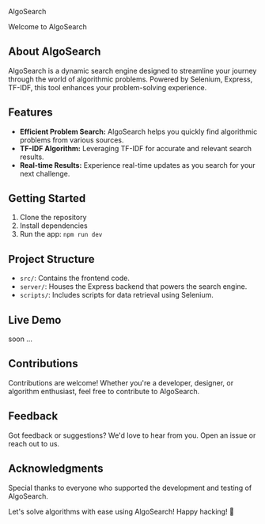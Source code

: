 AlgoSearch

Welcome to AlgoSearch

## About AlgoSearch

AlgoSearch is a dynamic search engine designed to streamline your journey through the world of algorithmic problems. Powered by Selenium, Express, TF-IDF, this tool enhances your problem-solving experience.

## Features

- **Efficient Problem Search:** AlgoSearch helps you quickly find algorithmic problems from various sources.
- **TF-IDF Algorithm:** Leveraging TF-IDF for accurate and relevant search results.
- **Real-time Results:** Experience real-time updates as you search for your next challenge.

## Getting Started

1. Clone the repository
2. Install dependencies
3. Run the app: `npm run dev`

## Project Structure

- `src/`: Contains the frontend code.
- `server/`: Houses the Express backend that powers the search engine.
- `scripts/`: Includes scripts for data retrieval using Selenium.

## Live Demo

soon ...

## Contributions

Contributions are welcome! Whether you're a developer, designer, or algorithm enthusiast, feel free to contribute to AlgoSearch.

## Feedback

Got feedback or suggestions? We'd love to hear from you. Open an issue or reach out to us.

## Acknowledgments

Special thanks to everyone who supported the development and testing of AlgoSearch.

Let's solve algorithms with ease using AlgoSearch! Happy hacking! 🌟
